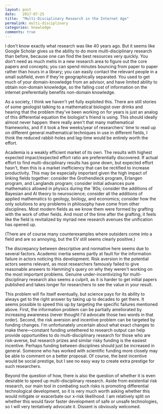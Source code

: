 ```yaml
---
layout: post
date:   2017-07-25
title:  "Multi-Disciplinary Research in the Internet Age"
permalink: multi-disciplinary
categories: knowledge
comments: true
---
```


I don't know exactly what research was like 40 years ago. But it seems like Google Scholar gives us the ability to do more multi-disciplinary research than before, because one can find the best resources very quickly. You don't need as much metis in a new research area to figure out the core papers and concepts; you can spend minutes bouncing from paper to paper rather than hours in a library; you can easily contact the relevant people in a small subfield, even if they're geographically separated. You used to get much of your domain-knowledge from an advisor, and have limited ability to obtain non-domain knowledge, so the falling cost of information on the internet preferentially benefits non-domain knowledge.

As a society, I think we haven't yet fully exploited this. There are still stories of some geologist talking to a mathematical biologist over drinks and hearing that the problem they've been working on for years is just an analog of this differential equation the biologist's friend is using. This should ideally almost never happen: there really aren't that many mathematical frameworks, and if it took a few weeks/year of researchers' time to read up on different general mathematical techniques in use in different fields, I think the reduced rabbit-holes and lag-time would be entirely worth the effort.

Academia is a weakly efficient market of its own. The results with highest expected impact/expected effort ratio are preferentially discovered. If actual effort to find multi-disciplinary results has gone down, but expected effort hasn't, then this is a market inefficiency that can be rectified to increase productivity. This may be especially important given the high impact of linking fields together: consider the Grothendieck program, Erlangen program, and Langlands program; consider initial advances pure mathematics allowed in physics during the '80s; consider the additions of Bayesian and AI theory to neuroscience; consider all the additions of applied mathematics to geology, biology, and economics; consider how the only solutions to any problems in philosophy have come from other disciplines. Most modern fields as we know them were formed by grafting with the work of other fields. And most of the time after the grafting, it feels like the field is revitalized by myriad new research avenues the unification has opened up. 

(There are of course many counterexamples where outsiders come into a field and are so annoying, but the EV still seems clearly positive.)

The discrepancy between descriptive and normative here seems due to several factors. Academic inertia seems partly at fault for the information failure in actors noticing this development. Risk aversion in the potential actors seems relevant, as most researchers famously failed to give reasonable answers to Hamming's query on why they weren't working on the most important problems. Genuine under-incentivizing for multi-disciplinary research also seems a culprit, as it is harder to get initial papers published and takes longer for researchers to see the value in your result.

This problem will fix itself eventually, but science pays for its ability to always get to the right answer by taking up to decades to get there. It seems possible to speed this up by targeting the specific failures mentioned above. First, the information problem can be partially ameliorated by increasing awareness (never thought I'd advocate those two words in that order). Second, the risk aversion and incentive problem can be targeted by funding changes. I'm unfortunately uncertain about what exact changes to make there—constant funding untethered to research output can help provide opportunities to do multi-disciplinary research for those who are risk-averse, but research prizes and similar risky funding is the easiest incentive. Perhaps funding between disciplines should just be increased in general. Someone who has worked with scientific funding more closely may be able to comment on a better proposal. Of course, the best incentive would be social prestige, but I see no easy way to create extra prestige for such researchers.

Beyond the question of how, there is also the question of whether it is even desirable to speed up multi-disciplinary research. Aside from existential risk research, our main tool in combating such risks is promoting differential technological development, so it is very much worth asking whether this would mitigate or exacerbate our x-risk likelihood. I am relatively split on whether this would favor faster development of safe or unsafe technologies, so I will very tentatively advocate it. Dissent is obviously welcomed.